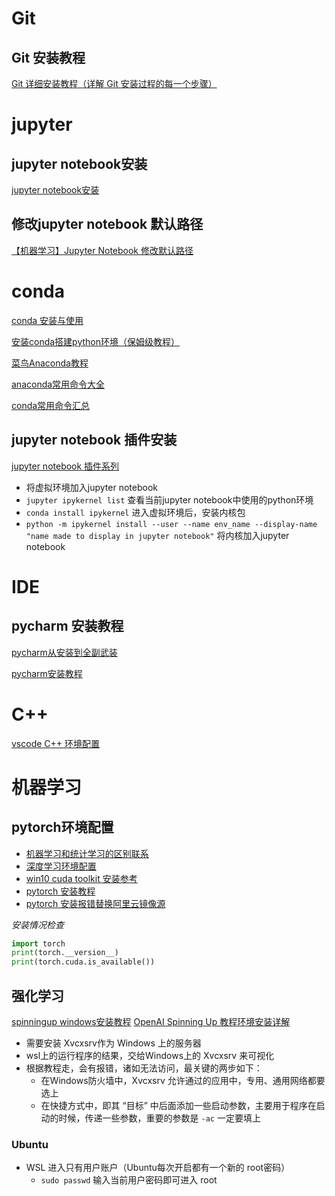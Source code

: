 # Git
## Git 安装教程
[Git 详细安装教程（详解 Git 安装过程的每一个步骤）](https://blog.csdn.net/mukes/article/details/115693833?ops_request_misc=%257B%2522request%255Fid%2522%253A%2522172078324216800184180017%2522%252C%2522scm%2522%253A%252220140713.130102334..%2522%257D&request_id=172078324216800184180017&biz_id=0&utm_medium=distribute.pc_search_result.none-task-blog-2~all~top_positive~default-2-115693833-null-null.142^v100^pc_search_result_base8&utm_term=Git%E5%AE%89%E8%A3%85&spm=1018.2226.3001.4187)

# jupyter
## jupyter notebook安装
[jupyter notebook安装](https://blog.csdn.net/m0_68678046/article/details/129703799?ops_request_misc=%257B%2522request%255Fid%2522%253A%2522172069652716800184169038%2522%252C%2522scm%2522%253A%252220140713.130102334..%2522%257D&request_id=172069652716800184169038&biz_id=0&utm_medium=distribute.pc_search_result.none-task-blog-2~all~top_positive~default-1-129703799-null-null.142^v100^control&utm_term=jupyter%20notebook&spm=1018.2226.3001.4187)

## 修改jupyter notebook 默认路径
[【机器学习】Jupyter Notebook 修改默认路径](https://blog.csdn.net/weixin_43416960/article/details/137051658?ops_request_misc=%257B%2522request%255Fid%2522%253A%2522172076786216800184123740%2522%252C%2522scm%2522%253A%252220140713.130102334..%2522%257D&request_id=172076786216800184123740&biz_id=0&utm_medium=distribute.pc_search_result.none-task-blog-2~all~sobaiduend~default-1-137051658-null-null.142^v100^control&utm_term=%E4%BF%AE%E6%94%B9jupyternotebook%E7%9A%84%E8%B7%AF%E5%BE%84&spm=1018.2226.3001.4187)

# conda
[conda 安装与使用](https://blog.csdn.net/ViatorSun/article/details/118578818?ops_request_misc=%257B%2522request%255Fid%2522%253A%2522172068214716800211580659%2522%252C%2522scm%2522%253A%252220140713.130102334..%2522%257D&request_id=172068214716800211580659&biz_id=0&utm_medium=distribute.pc_search_result.none-task-blog-2~all~top_positive~default-1-118578818-null-null.142^v100^control&utm_term=conda%E5%AE%89%E8%A3%85%E6%95%99%E7%A8%8B&spm=1018.2226.3001.4187)

[安装conda搭建python环境（保姆级教程）](https://blog.csdn.net/Q_fairy/article/details/129158178?ops_request_misc=%257B%2522request%255Fid%2522%253A%2522172068214716800211580659%2522%252C%2522scm%2522%253A%252220140713.130102334..%2522%257D&request_id=172068214716800211580659&biz_id=0&utm_medium=distribute.pc_search_result.none-task-blog-2~all~top_click~default-2-129158178-null-null.142^v100^control&utm_term=conda%E5%AE%89%E8%A3%85%E6%95%99%E7%A8%8B&spm=1018.2226.3001.4187)

[菜鸟Anaconda教程](https://www.runoob.com/python-qt/anaconda-tutorial.html)

[anaconda常用命令大全](https://blog.csdn.net/m0_59236127/article/details/137740231?ops_request_misc=&request_id=&biz_id=102&utm_term=conda%E5%91%BD%E4%BB%A4&utm_medium=distribute.pc_search_result.none-task-blog-2~all~sobaiduweb~default-7-137740231.142^v100^control&spm=1018.2226.3001.4187)

[conda常用命令汇总](https://blog.csdn.net/raelum/article/details/125109819?ops_request_misc=%257B%2522request%255Fid%2522%253A%2522172068560216800182141276%2522%252C%2522scm%2522%253A%252220140713.130102334..%2522%257D&request_id=172068560216800182141276&biz_id=0&utm_medium=distribute.pc_search_result.none-task-blog-2~all~top_click~default-2-125109819-null-null.142^v100^control&utm_term=conda%E5%91%BD%E4%BB%A4&spm=1018.2226.3001.4187)

## jupyter notebook 插件安装
[jupyter notebook 插件系列](https://blog.csdn.net/qq_41554005/article/details/109736988?ops_request_misc=&request_id=&biz_id=102&utm_term=jupyter%20notebook%20%E4%BB%A3%E7%A0%81%E6%8A%98%E5%8F%A0&utm_medium=distribute.pc_search_result.none-task-blog-2~all~sobaiduweb~default-1-109736988.142^v100^control&spm=1018.2226.3001.4187)

- 将虚拟环境加入jupyter notebook
- `jupyter ipykernel list` 查看当前jupyter notebook中使用的python环境
- `conda install ipykernel` 进入虚拟环境后，安装内核包
- `python -m ipykernel install --user --name env_name --display-name "name made to display in jupyter notebook"` 将内核加入jupyter notebook

# IDE
## pycharm 安装教程
[pycharm从安装到全副武装](https://blog.csdn.net/weixin_46211269/article/details/119934323?ops_request_misc=%257B%2522request%255Fid%2522%253A%2522172065482116800222831053%2522%252C%2522scm%2522%253A%252220140713.130102334..%2522%257D&request_id=172065482116800222831053&biz_id=0&utm_medium=distribute.pc_search_result.none-task-blog-2~all~top_positive~default-1-119934323-null-null.142^v100^control&utm_term=pycharm%E5%AE%89%E8%A3%85%E6%95%99%E7%A8%8B&spm=1018.2226.3001.4187)

[pycharm安装教程](https://blog.csdn.net/qq_44809707/article/details/122501118?ops_request_misc=%257B%2522request%255Fid%2522%253A%2522172065482116800222831053%2522%252C%2522scm%2522%253A%252220140713.130102334..%2522%257D&request_id=172065482116800222831053&biz_id=0&utm_medium=distribute.pc_search_result.none-task-blog-2~all~top_positive~default-2-122501118-null-null.142^v100^control&utm_term=pycharm%E5%AE%89%E8%A3%85%E6%95%99%E7%A8%8B&spm=1018.2226.3001.4187)

# C++ 
[vscode C++ 环境配置](https://blog.csdn.net/Hudiscount/article/details/120209994?ops_request_misc=%257B%2522request%255Fid%2522%253A%2522172094334116800211538815%2522%252C%2522scm%2522%253A%252220140713.130102334..%2522%257D&request_id=172094334116800211538815&biz_id=0&utm_medium=distribute.pc_search_result.none-task-blog-2~all~top_positive~default-1-120209994-null-null.142^v100^pc_search_result_base8&utm_term=vscode%20C%2B%2B%E7%8E%AF%E5%A2%83%E9%85%8D%E7%BD%AE&spm=1018.2226.3001.4187)

# 机器学习
## pytorch环境配置
- [机器学习和统计学习的区别联系](https://blog.csdn.net/gongdiwudu/article/details/132164292)
- [深度学习环境配置](https://blog.csdn.net/qq_41225961/article/details/135745674)
- [win10 cuda toolkit 安装参考](https://blog.csdn.net/weixin_43798572/article/details/123122477?ops_request_misc=%257B%2522request%255Fid%2522%253A%2522170973610016800188578169%2522%252C%2522scm%2522%253A%252220140713.130102334..%2522%257D&request_id=170973610016800188578169&biz_id=0&utm_medium=distribute.pc_search_result.none-task-blog-2~all~sobaiduend~default-2-123122477-null-null.142^v99^pc_search_result_base8&utm_term=cuda%20toolkit%E5%AE%89%E8%A3%85%E9%80%89%E6%8B%A9&spm=1018.2226.3001.4187)
- [pytorch 安装教程](https://blog.csdn.net/weixin_44904136/article/details/123285884?ops_request_misc=&request_id=&biz_id=102&utm_term=pytorch%20%E5%AE%89%E8%A3%85%E6%95%99%E7%A8%8B&utm_medium=distribute.pc_search_result.none-task-blog-2~all~sobaiduweb~default-2-123285884.142^v99^pc_search_result_base8&spm=1018.2226.3001.4187)
- [pytorch 安装报错替换阿里云镜像源](https://blog.csdn.net/qq_53819990/article/details/132874569?ops_request_misc=%257B%2522request%255Fid%2522%253A%2522170974234216800184161724%2522%252C%2522scm%2522%253A%252220140713.130102334..%2522%257D&request_id=170974234216800184161724&biz_id=0&utm_medium=distribute.pc_search_result.none-task-blog-2~all~top_click~default-2-132874569-null-null.142^v99^pc_search_result_base8&utm_term=Solving%20environment%3A%20unsuccessful%20attempt%20using%20repodata%20from%20current_repodata.json%2C%20retrying%20with%20next%20repodata%20source.&spm=1018.2226.3001.4187)


*安装情况检查*
```python
import torch
print(torch.__version__)
print(torch.cuda.is_available())
```

## 强化学习

[spinningup windows安装教程](https://zhuanlan.zhihu.com/p/588956001)
[OpenAI Spinning Up 教程环境安装详解](https://zhuanlan.zhihu.com/p/472290066)

- 需要安装 Xvcxsrv作为 Windows 上的服务器
- wsl上的运行程序的结果，交给Windows上的 Xvcxsrv 来可视化
- 根据教程走，会有报错，诸如无法访问，最关键的两步如下：
  - 在Windows防火墙中，Xvcxsrv 允许通过的应用中，专用、通用网络都要选上
  - 在快捷方式中，即其 “目标” 中后面添加一些启动参数，主要用于程序在启动的时候，传递一些参数，重要的参数是 `-ac` 一定要填上

### Ubuntu 
- WSL 进入只有用户账户（Ubuntu每次开启都有一个新的 root密码）
  - `sudo passwd` 输入当前用户密码即可进入 root

